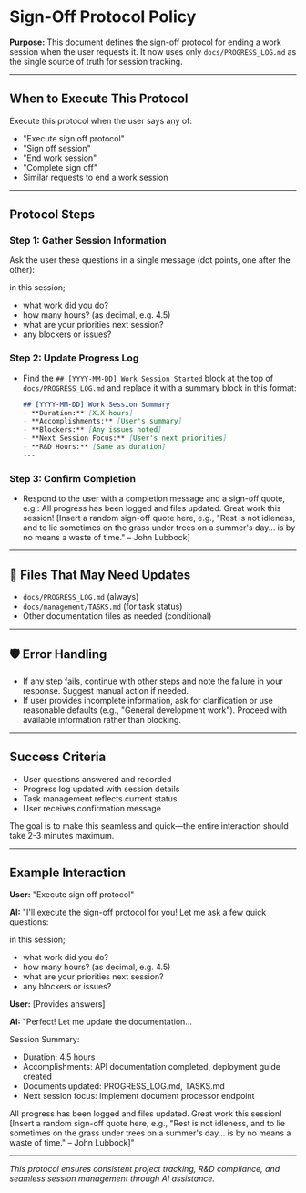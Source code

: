 # Sign-Off Protocol Policy

**Purpose:** This document defines the sign-off protocol for ending a work session when the user requests it. It now uses only `docs/PROGRESS_LOG.md` as the single source of truth for session tracking.

---

## When to Execute This Protocol

Execute this protocol when the user says any of:
- "Execute sign off protocol"
- "Sign off session"
- "End work session"
- "Complete sign off"
- Similar requests to end a work session

---

## Protocol Steps

### Step 1: Gather Session Information
Ask the user these questions in a single message (dot points, one after the other):

in this session;
- what work did you do?
- how many hours? (as decimal, e.g. 4.5)
- what are your priorities next session?
- any blockers or issues?

### Step 2: Update Progress Log
- Find the `## [YYYY-MM-DD] Work Session Started` block at the top of `docs/PROGRESS_LOG.md` and replace it with a summary block in this format:
  ```markdown
  ## [YYYY-MM-DD] Work Session Summary
  - **Duration:** [X.X hours]
  - **Accomplishments:** [User's summary]
  - **Blockers:** [Any issues noted]
  - **Next Session Focus:** [User's next priorities]
  - **R&D Hours:** [Same as duration]
  ---
  ```

### Step 3: Confirm Completion
- Respond to the user with a completion message and a sign-off quote, e.g.:
  All progress has been logged and files updated. Great work this session!
  [Insert a random sign-off quote here, e.g., "Rest is not idleness, and to lie sometimes on the grass under trees on a summer's day... is by no means a waste of time." – John Lubbock]

---

## 📁 Files That May Need Updates
- `docs/PROGRESS_LOG.md` (always)
- `docs/management/TASKS.md` (for task status)
- Other documentation files as needed (conditional)

---

## 🛡️ Error Handling
- If any step fails, continue with other steps and note the failure in your response. Suggest manual action if needed.
- If user provides incomplete information, ask for clarification or use reasonable defaults (e.g., "General development work"). Proceed with available information rather than blocking.

---

## Success Criteria
- User questions answered and recorded
- Progress log updated with session details
- Task management reflects current status
- User receives confirmation message

The goal is to make this seamless and quick—the entire interaction should take 2-3 minutes maximum.

---

## Example Interaction

**User:** "Execute sign off protocol"

**AI:** "I'll execute the sign-off protocol for you! Let me ask a few quick questions:

in this session;
- what work did you do?
- how many hours? (as decimal, e.g. 4.5)
- what are your priorities next session?
- any blockers or issues?

**User:** [Provides answers]

**AI:** "Perfect! Let me update the documentation...

Session Summary:
- Duration: 4.5 hours
- Accomplishments: API documentation completed, deployment guide created
- Documents updated: PROGRESS_LOG.md, TASKS.md
- Next session focus: Implement document processor endpoint

All progress has been logged and files updated. Great work this session!
[Insert a random sign-off quote here, e.g., "Rest is not idleness, and to lie sometimes on the grass under trees on a summer's day... is by no means a waste of time." – John Lubbock]"

---

*This protocol ensures consistent project tracking, R&D compliance, and seamless session management through AI assistance.*
